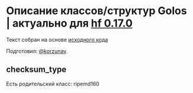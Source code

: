 # Описание классов/структур Golos | актуально для [hf 0.17.0](https://github.com/GolosChain/golos/releases/tag/v0.17.0)
Текст собран на основе [исходного кода](https://github.com/GolosChain/golos/tree/master/libraries/protocol/include/golos/protocol/types.hpp)

Подготовил: [@korzunav](https://golos.io/@korzunav).

## checksum_type

Есть родительский класс: ripemd160

